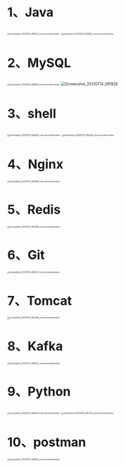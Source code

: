 # 1、Java

<img src="Screenshot_20210714_081523_com.microsoft.emmx.jpg" alt="Screenshot_20210714_081523_com.microsoft.emmx" style="zoom:33%;" />

<img src="Screenshot_20210714_081652_com.microsoft.emmx-1626224286591.jpg" alt="Screenshot_20210714_081652_com.microsoft.emmx" style="zoom:33%;" />





# 2、MySQL

<img src="Screenshot_20210714_081856_com.microsoft.emmx-1626224316868.jpg" alt="Screenshot_20210714_081856_com.microsoft.emmx" style="zoom:33%;" />



<img src="Screenshot_20210714_081928-1626224342166.jpg" alt="Screenshot_20210714_081928" style="zoom:60%;" />



# 3、shell

<img src="Screenshot_20210714_082000_com.microsoft.emmx-1626224366449.jpg" alt="Screenshot_20210714_082000_com.microsoft.emmx" style="zoom:33%;" />

<img src="Screenshot_20210714_082014_com.microsoft.emmx-1626224386138.jpg" alt="Screenshot_20210714_082014_com.microsoft.emmx" style="zoom:33%;" />

# 4、Nginx

<img src="Screenshot_20210714_082058_com.microsoft.emmx-1626224399254.jpg" alt="Screenshot_20210714_082058_com.microsoft.emmx" style="zoom:33%;" />



# 5、Redis

<img src="Screenshot_20210714_082208_com.microsoft.emmx-1626224415994.jpg" alt="Screenshot_20210714_082208_com.microsoft.emmx" style="zoom:33%;" />

# 6、Git

<img src="Screenshot_20210714_082357_com.microsoft.emmx-1626224435199.jpg" alt="Screenshot_20210714_082357_com.microsoft.emmx" style="zoom:33%;" />



# 7、Tomcat

<img src="Screenshot_20210714_082441_com.microsoft.emmx-1626224660539.jpg" alt="Screenshot_20210714_082441_com.microsoft.emmx" style="zoom:33%;" />

# 8、Kafka

<img src="Screenshot_20210714_082532_com.microsoft.emmx-1626224559420.jpg" alt="Screenshot_20210714_082532_com.microsoft.emmx" style="zoom:33%;" />



# 9、Python

<img src="Screenshot_20210714_082647_com.microsoft.emmx-1626224586627.jpg" alt="Screenshot_20210714_082647_com.microsoft.emmx" style="zoom:33%;" />

<img src="Screenshot_20210714_082727_com.microsoft.emmx-1626224606402.jpg" alt="Screenshot_20210714_082727_com.microsoft.emmx" style="zoom:33%;" />





# 10、postman

<img src="Screenshot_20210714_082815_com.microsoft.emmx-1626224623256.jpg" alt="Screenshot_20210714_082815_com.microsoft.emmx" style="zoom:33%;" />





























